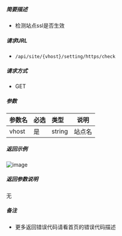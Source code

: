 

    
##### 简要描述

- 检测站点ssl是否生效

##### 请求URL
- ` /api/site/{vhost}/setting/https/check `

##### 请求方式
- GET

##### 参数

|参数名|必选|类型|说明|
|:----    |:---|:----- |-----   |
|vhost |是  |string |站点名   |

##### 返回示例 

![image](https://user-images.githubusercontent.com/90588289/133762011-8fe0a9eb-1364-4bf4-b3e6-85375ed2371d.png)

##### 返回参数说明 

无

##### 备注 

- 更多返回错误代码请看首页的错误代码描述



